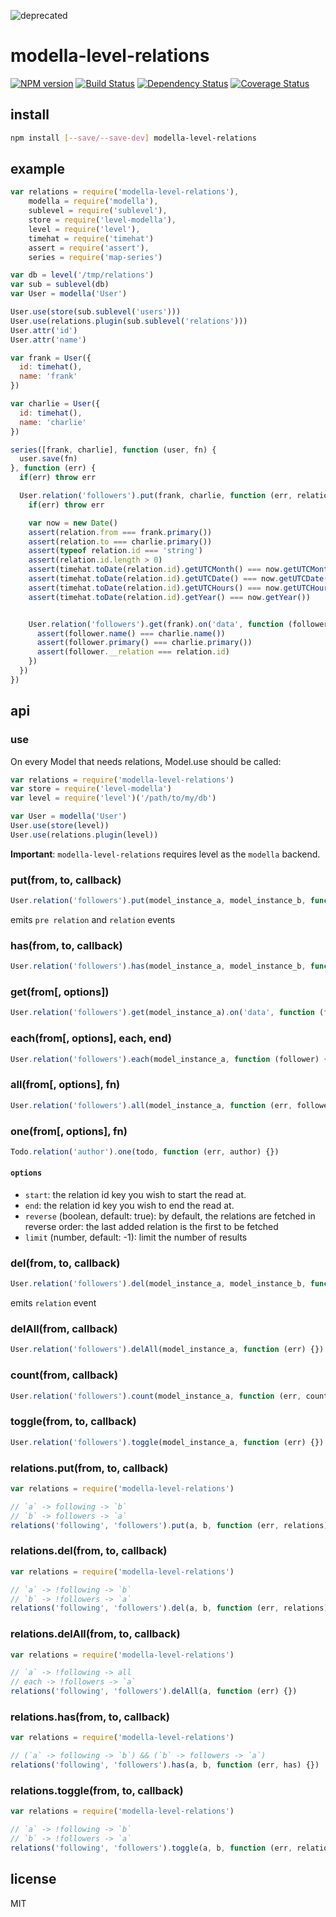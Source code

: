 ![deprecated](https://img.shields.io/badge/status-deprecated-red.svg?style=plastic)

# modella-level-relations

[![NPM version](https://badge.fury.io/js/modella-level-relations.png)](http://badge.fury.io/js/modella-level-relations)
[![Build Status](https://secure.travis-ci.org/ramitos/modella-level-relations.png)](http://travis-ci.org/ramitos/modella-level-relations)
[![Dependency Status](https://gemnasium.com/ramitos/modella-level-relations.png)](https://gemnasium.com/ramitos/modella-level-relations)
[![Coverage Status](https://coveralls.io/repos/ramitos/modella-level-relations/badge.png?branch=master)](https://coveralls.io/r/ramitos/modella-level-relations?branch=master)

## install

```bash
npm install [--save/--save-dev] modella-level-relations
```

## example

```js
var relations = require('modella-level-relations'),
    modella = require('modella'),
    sublevel = require('sublevel'),
    store = require('level-modella'),
    level = require('level'),
    timehat = require('timehat')
    assert = require('assert'),
    series = require('map-series')

var db = level('/tmp/relations')
var sub = sublevel(db)
var User = modella('User')

User.use(store(sub.sublevel('users')))
User.use(relations.plugin(sub.sublevel('relations')))
User.attr('id')
User.attr('name')

var frank = User({
  id: timehat(),
  name: 'frank'
})

var charlie = User({
  id: timehat(),
  name: 'charlie'
})

series([frank, charlie], function (user, fn) {
  user.save(fn)
}, function (err) {
  if(err) throw err

  User.relation('followers').put(frank, charlie, function (err, relation) {
    if(err) throw err

    var now = new Date()
    assert(relation.from === frank.primary())
    assert(relation.to === charlie.primary())
    assert(typeof relation.id === 'string')
    assert(relation.id.length > 0)
    assert(timehat.toDate(relation.id).getUTCMonth() === now.getUTCMonth())
    assert(timehat.toDate(relation.id).getUTCDate() === now.getUTCDate())
    assert(timehat.toDate(relation.id).getUTCHours() === now.getUTCHours())
    assert(timehat.toDate(relation.id).getYear() === now.getYear())


    User.relation('followers').get(frank).on('data', function (follower) {
      assert(follower.name() === charlie.name())
      assert(follower.primary() === charlie.primary())
      assert(follower.__relation === relation.id)
    })
  })
})
```

## api

### use

On every Model that needs relations, Model.use should be called:

```js
var relations = require('modella-level-relations')
var store = require('level-modella')
var level = require('level')('/path/to/my/db')

var User = modella('User')
User.use(store(level))
User.use(relations.plugin(level))
```

**Important**: `modella-level-relations` requires level as the `modella` backend.

### put(from, to, callback)

```js
User.relation('followers').put(model_instance_a, model_instance_b, function (err, relation) {})
```

emits `pre relation` and `relation` events

### has(from, to, callback)

```js
User.relation('followers').has(model_instance_a, model_instance_b, function (err, has) {})
```

### get(from[, options])

```js
User.relation('followers').get(model_instance_a).on('data', function (follower) {})
```

### each(from[, options], each, end)

```js
User.relation('followers').each(model_instance_a, function (follower) {}, function (err) {})
```

### all(from[, options], fn)

```js
User.relation('followers').all(model_instance_a, function (err, followers) {})
```

### one(from[, options], fn)

```js
Todo.relation('author').one(todo, function (err, author) {})
```


#### `options`

 * `start`: the relation id key you wish to start the read at.
 * `end`: the relation id key you wish to end the read at.
 * `reverse` (boolean, default: true): by default, the relations are fetched in reverse order: the last added relation is the first to be fetched
 * `limit` (number, default: -1): limit the number of results

### del(from, to, callback)

```js
User.relation('followers').del(model_instance_a, model_instance_b, function (err) {})
```

emits `relation` event

### delAll(from, callback)

```js
User.relation('followers').delAll(model_instance_a, function (err) {})
```

### count(from, callback)

```js
User.relation('followers').count(model_instance_a, function (err, count) {})
```

### toggle(from, to, callback)

```js
User.relation('followers').toggle(model_instance_a, function (err) {})
```


### relations.put(from, to, callback)

```js
var relations = require('modella-level-relations')

// `a` -> following -> `b`
// `b` -> followers -> `a`
relations('following', 'followers').put(a, b, function (err, relations) {})
```

### relations.del(from, to, callback)

```js
var relations = require('modella-level-relations')

// `a` -> !following -> `b`
// `b` -> !followers -> `a`
relations('following', 'followers').del(a, b, function (err, relations) {})
```

### relations.delAll(from, to, callback)

```js
var relations = require('modella-level-relations')

// `a` -> !following -> all
// each -> !followers -> `a`
relations('following', 'followers').delAll(a, function (err) {})
```

### relations.has(from, to, callback)

```js
var relations = require('modella-level-relations')

// (`a` -> following -> `b`) && (`b` -> followers -> `a`)
relations('following', 'followers').has(a, b, function (err, has) {})
```

### relations.toggle(from, to, callback)

```js
var relations = require('modella-level-relations')

// `a` -> !following -> `b`
// `b` -> !followers -> `a`
relations('following', 'followers').toggle(a, b, function (err, relations) {})
```

## license

MIT
